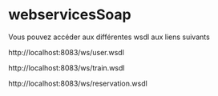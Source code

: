 # webservicesSoap
Vous pouvez accéder aux différentes wsdl aux liens suivants

http://localhost:8083/ws/user.wsdl 

http://localhost:8083/ws/train.wsdl 

http://localhost:8083/ws/reservation.wsdl 

